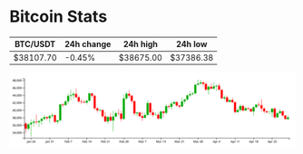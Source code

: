 # Bitcoin Stats

BTC/USDT|24h change|24h high|24h low|
|---|---|---|---|
|$38107.70|-0.45%|$38675.00|$37386.38|

<img src="./chart.svg">
